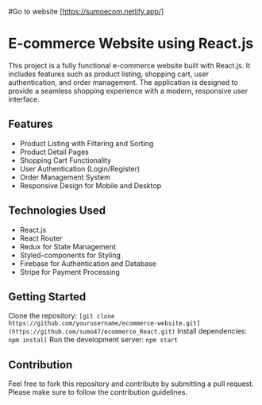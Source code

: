 #Go to website
[https://sumoecom.netlify.app/]

# E-commerce Website using React.js
This project is a fully functional e-commerce website built with React.js. It includes features such as product listing, shopping cart, user authentication, and order management. The application is designed to provide a seamless shopping experience with a modern, responsive user interface.

## Features
- Product Listing with Filtering and Sorting
- Product Detail Pages
- Shopping Cart Functionality
- User Authentication (Login/Register)
- Order Management System
- Responsive Design for Mobile and Desktop
  
## Technologies Used
- React.js
- React Router
- Redux for State Management
- Styled-components for Styling
- Firebase for Authentication and Database
- Stripe for Payment Processing
## Getting Started
Clone the repository: `[git clone https://github.com/yourusername/ecommerce-website.git](https://github.com/sumo47/ecommerce_React.git)`
Install dependencies: `npm install`
Run the development server: `npm start`
## Contribution
Feel free to fork this repository and contribute by submitting a pull request. Please make sure to follow the contribution guidelines.
